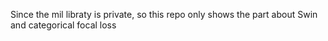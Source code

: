 Since the mil libraty is private, so this repo only shows the part about Swin and categorical focal loss
